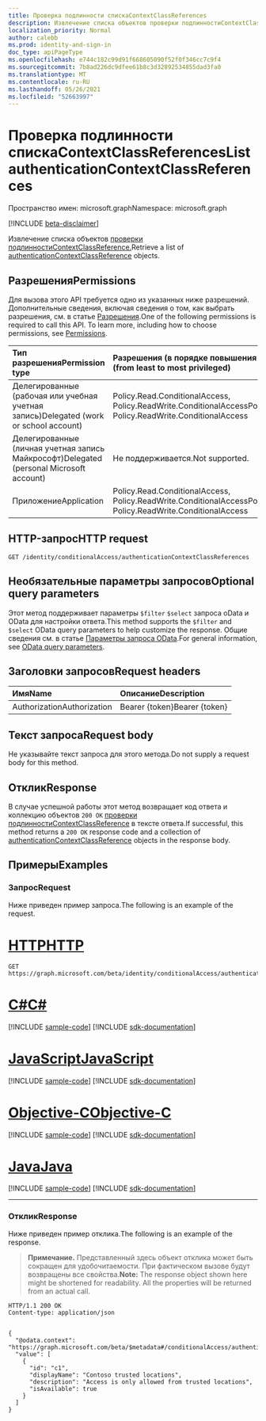 ```yaml
---
title: Проверка подлинности спискаContextClassReferences
description: Извлечение списка объектов проверки подлинностиContextClassReference.
localization_priority: Normal
author: calebb
ms.prod: identity-and-sign-in
doc_type: apiPageType
ms.openlocfilehash: e744c182c99d91f668605090f52f0f346cc7c9f4
ms.sourcegitcommit: 7b8ad226dc9dfee61b8c3d32892534855dad3fa0
ms.translationtype: MT
ms.contentlocale: ru-RU
ms.lasthandoff: 05/26/2021
ms.locfileid: "52663997"
---
```

# <a name="list-authenticationcontextclassreferences"></a><span data-ttu-id="74195-103">Проверка подлинности спискаContextClassReferences</span><span class="sxs-lookup"><span data-stu-id="74195-103">List authenticationContextClassReferences</span></span>

<span data-ttu-id="74195-104">Пространство имен: microsoft.graph</span><span class="sxs-lookup"><span data-stu-id="74195-104">Namespace: microsoft.graph</span></span>

[!INCLUDE [beta-disclaimer](../../includes/beta-disclaimer.md)]

<span data-ttu-id="74195-105">Извлечение списка объектов [проверки подлинностиContextClassReference.](../resources/authenticationcontextclassreference.md)</span><span class="sxs-lookup"><span data-stu-id="74195-105">Retrieve a list of [authenticationContextClassReference](../resources/authenticationcontextclassreference.md) objects.</span></span>

## <a name="permissions"></a><span data-ttu-id="74195-106">Разрешения</span><span class="sxs-lookup"><span data-stu-id="74195-106">Permissions</span></span>

<span data-ttu-id="74195-p101">Для вызова этого API требуется одно из указанных ниже разрешений. Дополнительные сведения, включая сведения о том, как выбрать разрешения, см. в статье [Разрешения](/graph/permissions-reference).</span><span class="sxs-lookup"><span data-stu-id="74195-p101">One of the following permissions is required to call this API. To learn more, including how to choose permissions, see [Permissions](/graph/permissions-reference).</span></span>

|<span data-ttu-id="74195-109">Тип разрешения</span><span class="sxs-lookup"><span data-stu-id="74195-109">Permission type</span></span>                        | <span data-ttu-id="74195-110">Разрешения (в порядке повышения привилегий)</span><span class="sxs-lookup"><span data-stu-id="74195-110">Permissions (from least to most privileged)</span></span>                                       |
|:--------------------------------------|:----------------------------------------------------------------------------------|
|<span data-ttu-id="74195-111">Делегированные (рабочая или учебная учетная запись)</span><span class="sxs-lookup"><span data-stu-id="74195-111">Delegated (work or school account)</span></span>     | <span data-ttu-id="74195-112">Policy.Read.ConditionalAccess, Policy.ReadWrite.ConditionalAccess</span><span class="sxs-lookup"><span data-stu-id="74195-112">Policy.Read.ConditionalAccess, Policy.ReadWrite.ConditionalAccess</span></span> |
|<span data-ttu-id="74195-113">Делегированные (личная учетная запись Майкрософт)</span><span class="sxs-lookup"><span data-stu-id="74195-113">Delegated (personal Microsoft account)</span></span> | <span data-ttu-id="74195-114">Не поддерживается.</span><span class="sxs-lookup"><span data-stu-id="74195-114">Not supported.</span></span> |
|<span data-ttu-id="74195-115">Приложение</span><span class="sxs-lookup"><span data-stu-id="74195-115">Application</span></span>                            | <span data-ttu-id="74195-116">Policy.Read.ConditionalAccess, Policy.ReadWrite.ConditionalAccess</span><span class="sxs-lookup"><span data-stu-id="74195-116">Policy.Read.ConditionalAccess, Policy.ReadWrite.ConditionalAccess</span></span> |

## <a name="http-request"></a><span data-ttu-id="74195-117">HTTP-запрос</span><span class="sxs-lookup"><span data-stu-id="74195-117">HTTP request</span></span>

<!-- { "blockType": "ignored" } -->

```http
GET /identity/conditionalAccess/authenticationContextClassReferences
```
## <a name="optional-query-parameters"></a><span data-ttu-id="74195-118">Необязательные параметры запросов</span><span class="sxs-lookup"><span data-stu-id="74195-118">Optional query parameters</span></span>

<span data-ttu-id="74195-119">Этот метод поддерживает параметры `$filter` `$select` запроса oData и OData для настройки ответа.</span><span class="sxs-lookup"><span data-stu-id="74195-119">This method supports the `$filter` and `$select` OData query parameters to help customize the response.</span></span> <span data-ttu-id="74195-120">Общие сведения см. в статье [Параметры запроса OData](/graph/query-parameters).</span><span class="sxs-lookup"><span data-stu-id="74195-120">For general information, see [OData query parameters](/graph/query-parameters).</span></span>

## <a name="request-headers"></a><span data-ttu-id="74195-121">Заголовки запросов</span><span class="sxs-lookup"><span data-stu-id="74195-121">Request headers</span></span>

| <span data-ttu-id="74195-122">Имя</span><span class="sxs-lookup"><span data-stu-id="74195-122">Name</span></span>      |<span data-ttu-id="74195-123">Описание</span><span class="sxs-lookup"><span data-stu-id="74195-123">Description</span></span>|
|:----------|:----------|
| <span data-ttu-id="74195-124">Authorization</span><span class="sxs-lookup"><span data-stu-id="74195-124">Authorization</span></span> | <span data-ttu-id="74195-125">Bearer {token}</span><span class="sxs-lookup"><span data-stu-id="74195-125">Bearer {token}</span></span> |

## <a name="request-body"></a><span data-ttu-id="74195-126">Текст запроса</span><span class="sxs-lookup"><span data-stu-id="74195-126">Request body</span></span>

<span data-ttu-id="74195-127">Не указывайте текст запроса для этого метода.</span><span class="sxs-lookup"><span data-stu-id="74195-127">Do not supply a request body for this method.</span></span>

## <a name="response"></a><span data-ttu-id="74195-128">Отклик</span><span class="sxs-lookup"><span data-stu-id="74195-128">Response</span></span>

<span data-ttu-id="74195-129">В случае успешной работы этот метод возвращает код ответа и коллекцию объектов `200 OK` [проверки подлинностиContextClassReference](..\resources\authenticationcontextclassreference.md) в тексте ответа.</span><span class="sxs-lookup"><span data-stu-id="74195-129">If successful, this method returns a `200 OK` response code and a collection of [authenticationContextClassReference](..\resources\authenticationcontextclassreference.md) objects in the response body.</span></span>

## <a name="examples"></a><span data-ttu-id="74195-130">Примеры</span><span class="sxs-lookup"><span data-stu-id="74195-130">Examples</span></span>

### <a name="request"></a><span data-ttu-id="74195-131">Запрос</span><span class="sxs-lookup"><span data-stu-id="74195-131">Request</span></span>

<span data-ttu-id="74195-132">Ниже приведен пример запроса.</span><span class="sxs-lookup"><span data-stu-id="74195-132">The following is an example of the request.</span></span>

# <a name="http"></a>[<span data-ttu-id="74195-133">HTTP</span><span class="sxs-lookup"><span data-stu-id="74195-133">HTTP</span></span>](#tab/http)
<!-- {
  "blockType": "request",
  "name": "get_authenticationcontextclassreference"
}-->

```msgraph-interactive
GET https://graph.microsoft.com/beta/identity/conditionalAccess/authenticationContextClassReferences
```
# <a name="c"></a>[<span data-ttu-id="74195-134">C#</span><span class="sxs-lookup"><span data-stu-id="74195-134">C#</span></span>](#tab/csharp)
[!INCLUDE [sample-code](../includes/snippets/csharp/get-authenticationcontextclassreference-csharp-snippets.md)]
[!INCLUDE [sdk-documentation](../includes/snippets/snippets-sdk-documentation-link.md)]

# <a name="javascript"></a>[<span data-ttu-id="74195-135">JavaScript</span><span class="sxs-lookup"><span data-stu-id="74195-135">JavaScript</span></span>](#tab/javascript)
[!INCLUDE [sample-code](../includes/snippets/javascript/get-authenticationcontextclassreference-javascript-snippets.md)]
[!INCLUDE [sdk-documentation](../includes/snippets/snippets-sdk-documentation-link.md)]

# <a name="objective-c"></a>[<span data-ttu-id="74195-136">Objective-C</span><span class="sxs-lookup"><span data-stu-id="74195-136">Objective-C</span></span>](#tab/objc)
[!INCLUDE [sample-code](../includes/snippets/objc/get-authenticationcontextclassreference-objc-snippets.md)]
[!INCLUDE [sdk-documentation](../includes/snippets/snippets-sdk-documentation-link.md)]

# <a name="java"></a>[<span data-ttu-id="74195-137">Java</span><span class="sxs-lookup"><span data-stu-id="74195-137">Java</span></span>](#tab/java)
[!INCLUDE [sample-code](../includes/snippets/java/get-authenticationcontextclassreference-java-snippets.md)]
[!INCLUDE [sdk-documentation](../includes/snippets/snippets-sdk-documentation-link.md)]

---




### <a name="response"></a><span data-ttu-id="74195-138">Отклик</span><span class="sxs-lookup"><span data-stu-id="74195-138">Response</span></span>

<span data-ttu-id="74195-139">Ниже приведен пример отклика.</span><span class="sxs-lookup"><span data-stu-id="74195-139">The following is an example of the response.</span></span>

> <span data-ttu-id="74195-p103">**Примечание.** Представленный здесь объект отклика может быть сокращен для удобочитаемости. При фактическом вызове будут возвращены все свойства.</span><span class="sxs-lookup"><span data-stu-id="74195-p103">**Note:** The response object shown here might be shortened for readability. All the properties will be returned from an actual call.</span></span>

<!-- {
  "blockType": "response",
  "truncated": false,
  "@odata.type": "microsoft.graph.authenticationContextClassReference",
  "isCollection": true
} -->

```http
HTTP/1.1 200 OK
Content-type: application/json


{
  "@odata.context": "https://graph.microsoft.com/beta/$metadata#/conditionalAccess/authenticationContextClassReferences",
  "value": [
    {
      "id": "c1",
      "displayName": "Contoso trusted locations",
      "description": "Access is only allowed from trusted locations",
      "isAvailable": true
    }
  ]
}


```

<!-- uuid: 16cd6b66-4b1a-43a1-adaf-3a886856ed98
2019-02-04 14:57:30 UTC -->
<!-- {
  "type": "#page.annotation",
  "description": "List authenticationContextClassReferences",
  "keywords": "",
  "section": "documentation",
  "tocPath": ""
}-->
